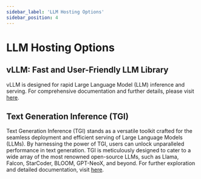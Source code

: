 ```yaml
---
sidebar_label: 'LLM Hosting Options'
sidebar_position: 4
---
```


# LLM Hosting Options

## vLLM: Fast and User-Friendly LLM Library
vLLM is designed for rapid Large Language Model (LLM) inference and serving. 
For comprehensive documentation and further details, please visit [here](https://docs.vllm.ai/en/latest/).

## Text Generation Inference (TGI)
Text Generation Inference (TGI) stands as a versatile toolkit crafted for the seamless deployment and efficient serving of Large Language Models (LLMs). By harnessing the power of TGI, users can unlock unparalleled performance in text generation. TGI is meticulously designed to cater to a wide array of the most renowned open-source LLMs, such as Llama, Falcon, StarCoder, BLOOM, GPT-NeoX, and beyond.
For further exploration and detailed documentation, visit [here](https://huggingface.co/docs/text-generation-inference/index).